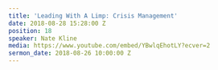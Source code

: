 ```yaml
---
title: 'Leading With A Limp: Crisis Management'
date: 2018-08-28 15:28:00 Z
position: 18
speaker: Nate Kline
media: https://www.youtube.com/embed/YBwlqEhotLY?ecver=2
sermon_date: 2018-08-26 10:00:00 Z
---
```


